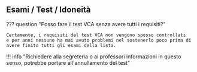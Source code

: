 ## Esami / Test / Idoneità

??? question "Posso fare il test VCA senza avere tutti i requisiti?"

	Certamente, i requisiti del test VCA non vengono spesso controllati
	e per anni nessuno ha mai avuto problemi nel sostenerlo poco prima di
	avere finito tutti gli esami della lista.

!!! info "Richiedere alla segreteria o ai professori informazioni in questo senso, potrebbe portare all'annullamento del test"